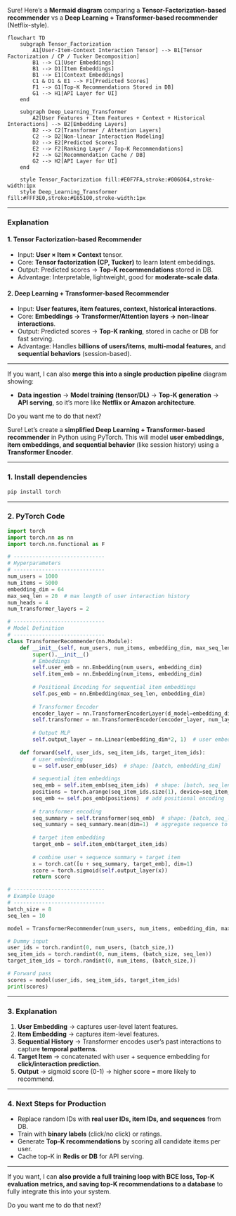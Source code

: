 Sure! Here’s a **Mermaid diagram** comparing a **Tensor-Factorization-based recommender** vs a **Deep Learning + Transformer-based recommender** (Netflix-style).

```mermaid
flowchart TD
    subgraph Tensor_Factorization
        A1[User-Item-Context Interaction Tensor] --> B1[Tensor Factorization / CP / Tucker Decomposition]
        B1 --> C1[User Embeddings]
        B1 --> D1[Item Embeddings]
        B1 --> E1[Context Embeddings]
        C1 & D1 & E1 --> F1[Predicted Scores]
        F1 --> G1[Top-K Recommendations Stored in DB]
        G1 --> H1[API Layer for UI]
    end

    subgraph Deep_Learning_Transformer
        A2[User Features + Item Features + Context + Historical Interactions] --> B2[Embedding Layers]
        B2 --> C2[Transformer / Attention Layers]
        C2 --> D2[Non-linear Interaction Modeling]
        D2 --> E2[Predicted Scores]
        E2 --> F2[Ranking Layer / Top-K Recommendations]
        F2 --> G2[Recommendation Cache / DB]
        G2 --> H2[API Layer for UI]
    end

    style Tensor_Factorization fill:#E0F7FA,stroke:#006064,stroke-width:1px
    style Deep_Learning_Transformer fill:#FFF3E0,stroke:#E65100,stroke-width:1px
```

---

### **Explanation**

#### **1. Tensor Factorization-based Recommender**

* Input: **User × Item × Context** tensor.
* Core: **Tensor factorization (CP, Tucker)** to learn latent embeddings.
* Output: Predicted scores → **Top-K recommendations** stored in DB.
* Advantage: Interpretable, lightweight, good for **moderate-scale data**.

#### **2. Deep Learning + Transformer-based Recommender**

* Input: **User features, item features, context, historical interactions**.
* Core: **Embeddings → Transformer/Attention layers → non-linear interactions**.
* Output: Predicted scores → **Top-K ranking**, stored in cache or DB for fast serving.
* Advantage: Handles **billions of users/items**, **multi-modal features**, and **sequential behaviors** (session-based).

---

If you want, I can also **merge this into a single production pipeline** diagram showing:

* **Data ingestion** → **Model training (tensor/DL)** → **Top-K generation** → **API serving**, so it’s more like **Netflix or Amazon architecture**.

Do you want me to do that next?



Sure! Let’s create a **simplified Deep Learning + Transformer-based recommender** in Python using PyTorch. This will model **user embeddings, item embeddings, and sequential behavior** (like session history) using a **Transformer Encoder**.

---

### **1. Install dependencies**

```bash
pip install torch
```

---

### **2. PyTorch Code**

```python
import torch
import torch.nn as nn
import torch.nn.functional as F

# -----------------------------
# Hyperparameters
# -----------------------------
num_users = 1000
num_items = 5000
embedding_dim = 64
max_seq_len = 20  # max length of user interaction history
num_heads = 4
num_transformer_layers = 2

# -----------------------------
# Model Definition
# -----------------------------
class TransformerRecommender(nn.Module):
    def __init__(self, num_users, num_items, embedding_dim, max_seq_len, num_heads, num_layers):
        super().__init__()
        # Embeddings
        self.user_emb = nn.Embedding(num_users, embedding_dim)
        self.item_emb = nn.Embedding(num_items, embedding_dim)
        
        # Positional Encoding for sequential item embeddings
        self.pos_emb = nn.Embedding(max_seq_len, embedding_dim)
        
        # Transformer Encoder
        encoder_layer = nn.TransformerEncoderLayer(d_model=embedding_dim, nhead=num_heads, batch_first=True)
        self.transformer = nn.TransformerEncoder(encoder_layer, num_layers=num_layers)
        
        # Output MLP
        self.output_layer = nn.Linear(embedding_dim*2, 1)  # user embedding + session summary
    
    def forward(self, user_ids, seq_item_ids, target_item_ids):
        # user embedding
        u = self.user_emb(user_ids)  # shape: [batch, embedding_dim]
        
        # sequential item embeddings
        seq_emb = self.item_emb(seq_item_ids)  # shape: [batch, seq_len, embedding_dim]
        positions = torch.arange(seq_item_ids.size(1), device=seq_item_ids.device)
        seq_emb += self.pos_emb(positions)  # add positional encoding
        
        # transformer encoding
        seq_summary = self.transformer(seq_emb)  # shape: [batch, seq_len, embedding_dim]
        seq_summary = seq_summary.mean(dim=1)  # aggregate sequence to single vector
        
        # target item embedding
        target_emb = self.item_emb(target_item_ids)
        
        # combine user + sequence summary + target item
        x = torch.cat([u + seq_summary, target_emb], dim=1)
        score = torch.sigmoid(self.output_layer(x))
        return score

# -----------------------------
# Example Usage
# -----------------------------
batch_size = 8
seq_len = 10

model = TransformerRecommender(num_users, num_items, embedding_dim, max_seq_len, num_heads, num_transformer_layers)

# Dummy input
user_ids = torch.randint(0, num_users, (batch_size,))
seq_item_ids = torch.randint(0, num_items, (batch_size, seq_len))
target_item_ids = torch.randint(0, num_items, (batch_size,))

# Forward pass
scores = model(user_ids, seq_item_ids, target_item_ids)
print(scores)
```

---

### **3. Explanation**

1. **User Embedding** → captures user-level latent features.
2. **Item Embedding** → captures item-level features.
3. **Sequential History** → Transformer encodes user’s past interactions to capture **temporal patterns**.
4. **Target Item** → concatenated with user + sequence embedding for **click/interaction prediction**.
5. **Output** → sigmoid score (0-1) → higher score = more likely to recommend.

---

### **4. Next Steps for Production**

* Replace random IDs with **real user IDs, item IDs, and sequences** from DB.
* Train with **binary labels** (click/no click) or ratings.
* Generate **Top-K recommendations** by scoring all candidate items per user.
* Cache top-K in **Redis or DB** for API serving.

---

If you want, I can **also provide a full training loop with BCE loss, Top-K evaluation metrics, and saving top-K recommendations to a database** to fully integrate this into your system.

Do you want me to do that next?
